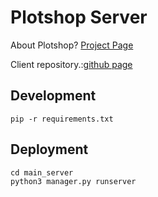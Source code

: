 # Plotshop Server

About Plotshop?
[Project Page](https://asai-kentaro.github.io/plotshop_server/)

Client repository.:[github page](https://github.com/asai-kentaro/plotshop_client)

## Development

```
pip -r requirements.txt
```

## Deployment

```
cd main_server
python3 manager.py runserver

```
